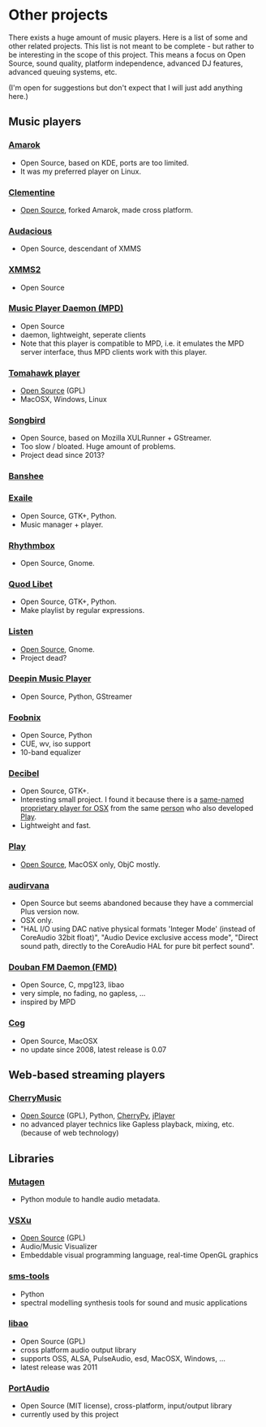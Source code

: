 # Other projects

There exists a huge amount of music players. Here is a list of some and other related projects. This list is not meant to be complete - but rather to be interesting in the scope of this project. This means a focus on Open Source, sound quality, platform independence, advanced DJ features, advanced queuing systems, etc.

(I'm open for suggestions but don't expect that I will just add anything here.)



## Music players

### [Amarok](http://amarok.kde.org/)

* Open Source, based on KDE, ports are too limited.
* It was my preferred player on Linux.

### [Clementine](http://www.clementine-player.org/)

* [Open Source](https://code.google.com/p/clementine-player/), forked Amarok, made cross platform.

### [Audacious](http://audacious-media-player.org/)

* Open Source, descendant of XMMS

### [XMMS2](https://xmms2.org/)

* Open Source

### [Music Player Daemon (MPD)](http://www.musicpd.org/)

* Open Source
* daemon, lightweight, seperate clients
* Note that this player is compatible to MPD, i.e. it emulates the MPD server interface, thus MPD clients work with this player.

### [Tomahawk player](http://www.tomahawk-player.org/)

* [Open Source](https://github.com/tomahawk-player/tomahawk) (GPL)
* MacOSX, Windows, Linux

### [Songbird](http://getsongbird.com/)

* Open Source, based on Mozilla XULRunner + GStreamer.
* Too slow / bloated. Huge amount of problems.
* Project dead since 2013?

### [Banshee](http://banshee.fm/)

### [Exaile](http://exaile.org/)

* Open Source, GTK+, Python.
* Music manager + player.

### [Rhythmbox](https://projects.gnome.org/rhythmbox/)

* Open Source, Gnome.

### [Quod Libet](https://code.google.com/p/quodlibet/)

* Open Source, GTK+, Python.
* Make playlist by regular expressions.

### [Listen](http://www.listen-project.org/)

* [Open Source](http://sourceforge.net/projects/listengnome/), Gnome.
* Project dead?

### [Deepin Music Player]((https://github.com/linuxdeepin/deepin-music-player))

* Open Source, Python, GStreamer

### [Foobnix](https://github.com/foobnix/foobnix)

* Open Source, Python
* CUE, wv, iso support
* 10-band equalizer

### [Decibel](http://decibel.silent-blade.org/)

* Open Source, GTK+.
* Interesting small project. I found it because there is a [same-named proprietary player for OSX](http://sbooth.org/Decibel/) from the same [person](https://github.com/sbooth) who also developed [Play](#play).
* Lightweight and fast.

### [Play](http://sbooth.org/Play/)

* [Open Source](https://github.com/sbooth/Play), MacOSX only, ObjC mostly.

### [audirvana](https://code.google.com/p/audirvana/)

* Open Source but seems abandoned because they have a commercial Plus version now.
* OSX only.
* "HAL I/O using DAC native physical formats 'Integer Mode' (instead of CoreAudio 32bit float)", "Audio Device exclusive access mode", "Direct sound path, directly to the CoreAudio HAL for pure bit perfect sound".

### [Douban FM Daemon (FMD)](http://hzqtc.github.io/fmd/)

* Open Source, C, mpg123, libao
* very simple, no fading, no gapless, ...
* inspired by MPD

### [Cog](http://cogx.org/)

* Open Source, MacOSX
* no update since 2008, latest release is 0.07



## Web-based streaming players

### [CherryMusic](http://www.fomori.org/cherrymusic/)

* [Open Source](https://github.com/devsnd/cherrymusic) (GPL), Python, [CherryPy](http://www.cherrypy.org/), [jPlayer](http://jplayer.org/)
* no advanced player technics like Gapless playback, mixing, etc. (because of web technology)



## Libraries

### [Mutagen](https://code.google.com/p/mutagen/)

* Python module to handle audio metadata.

### [VSXu](http://www.vsxu.com/)

* [Open Source](https://github.com/vovoid/vsxu) (GPL)
* Audio/Music Visualizer
* Embeddable visual programming language, real-time OpenGL graphics

### [sms-tools](https://github.com/MTG/sms-tools)

* Python
* spectral modelling synthesis tools for sound and music applications

### [libao](http://xiph.org/ao/)

* Open Source (GPL)
* cross platform audio output library
* supports OSS, ALSA, PulseAudio, esd, MacOSX, Windows, ...
* latest release was 2011

### [PortAudio](http://www.portaudio.com/)

* Open Source (MIT license), cross-platform, input/output library
* currently used by this project

